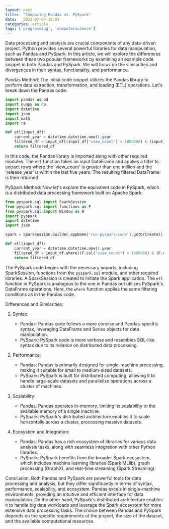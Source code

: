 ```yaml
---
layout: post
title:  "Comparing Pandas vs. PySpark"
date:   2023-07-04 16:03
categories: article
tags: ['programming', 'computerscience']
---
```


Data processing and analysis are crucial components of any data-driven project. Python provides several powerful libraries for data manipulation, such as Pandas and PySpark. In this article, we will explore the differences between these two popular frameworks by examining an example code snippet in both Pandas and PySpark. We will focus on the similarities and divergences in their syntax, functionality, and performance.

Pandas Method:
The initial code snippet utilizes the Pandas library to perform data extraction, transformation, and loading (ETL) operations. Let's break down the Pandas code:

```python
import pandas as pd
import numpy as np
import datetime
import json
import math
import re

def etl(input_df):
    current_year = datetime.datetime.now().year
    filtered_df = input_df[(input_df['view_count'] > 1000000) & (input_df['release_year'] >= current_year - 5)]
    return filtered_df
```

In this code, the Pandas library is imported along with other required modules. The `etl` function takes an input DataFrame and applies a filter to extract rows where the 'view_count' is greater than one million and the 'release_year' is within the last five years. The resulting filtered DataFrame is then returned.

PySpark Method:
Now let's explore the equivalent code in PySpark, which is a distributed data processing framework built on Apache Spark:

```python
from pyspark.sql import SparkSession
from pyspark.sql import functions as F
from pyspark.sql import Window as W
import pyspark
import datetime
import json

spark = SparkSession.builder.appName('run-pyspark-code').getOrCreate()

def etl(input_df):
    current_year = datetime.datetime.now().year
    filtered_df = input_df.where((F.col("view_count") > 1000000) & (F.col("release_year") >= current_year - 5))
    return filtered_df
```

The PySpark code begins with the necessary imports, including SparkSession, functions from the `pyspark.sql` module, and other required libraries. A SparkSession is created to initiate the Spark application. The `etl` function in PySpark is analogous to the one in Pandas but utilizes PySpark's DataFrame operations. Here, the `where` function applies the same filtering conditions as in the Pandas code.

Differences and Similarities:
1. Syntax:
   - Pandas: Pandas code follows a more concise and Pandas-specific syntax, leveraging DataFrame and Series objects for data manipulation.
   - PySpark: PySpark code is more verbose and resembles SQL-like syntax due to its reliance on distributed data processing.

2. Performance:
   - Pandas: Pandas is primarily designed for single-machine processing, making it suitable for small to medium-sized datasets.
   - PySpark: PySpark is built for distributed computing, allowing it to handle large-scale datasets and parallelize operations across a cluster of machines.

3. Scalability:
   - Pandas: Pandas operates in-memory, limiting its scalability to the available memory of a single machine.
   - PySpark: PySpark's distributed architecture enables it to scale horizontally across a cluster, processing massive datasets.

4. Ecosystem and Integration:
   - Pandas: Pandas has a rich ecosystem of libraries for various data analysis tasks, along with seamless integration with other Python libraries.
   - PySpark: PySpark benefits from the broader Spark ecosystem, which includes machine learning libraries (Spark MLlib), graph processing (GraphX), and real-time streaming (Spark Streaming).

Conclusion:
Both Pandas and PySpark are powerful tools for data processing and analysis, but they differ significantly in terms of syntax, performance, scalability, and ecosystem. Pandas excels in single-machine environments, providing an intuitive and efficient interface for data manipulation. On the other hand, PySpark's distributed architecture enables it to handle big data workloads and leverage the Spark ecosystem for more extensive data processing tasks. The choice between Pandas and PySpark depends on the specific requirements of the project, the size of the dataset, and the available computational resources.
